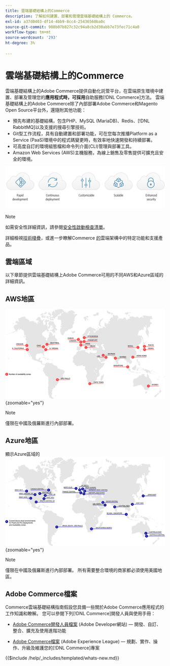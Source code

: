 ```yaml
---
title: 雲端基礎結構上的Commerce
description: 了解如何建置、部署和管理雲端基礎結構上的 Commerce。
exl-id: a37d0403-df14-4bb9-8cc4-25436560ba0c
source-git-commit: 988b07b827c32c94a8cb2d30abb7e73fec71c4a0
workflow-type: tm+mt
source-wordcount: '293'
ht-degree: 3%

---
```



# 雲端基礎結構上的Commerce

雲端基礎結構上的Adobe Commerce提供自動化託管平台，在雲端原生環境中建置、部署及管理您的&#x200B;**應用程式時，可採用**&#x200B;自助服務[!DNL Commerce]方法。 雲端基礎結構上的Adobe Commerce除了內部部署Adobe Commerce和Magento Open Source平台外，還隨附其他功能：

- 預先布建的基礎結構，包含PHP、MySQL (MariaDB)、Redis、[!DNL RabbitMQ]以及支援的搜尋引擎技術。
- Git型工作流程，具有自動建置和部署功能，可在您每次推播Platform as a Service (PaaS)環境中的程式碼變更時，有效率地快速開發和持續部署。
- 可高度自訂的環境組態檔和命令列介面(CLI)管理與部署工具。
- Amazon Web Services (AWS)主機服務，為線上銷售及零售提供可擴充且安全的環境。

![雲端優點](../assets/CloudBenefits.svg)

>[!NOTE]
>
>如需安全性詳細資訊，請參閱[安全性啟動檢查清單](https://experienceleague.adobe.com/zh-hant/docs/commerce-on-cloud/user-guide/launch/checklist#security-configuration)。

詳細檢視[技術棧疊](architecture/tech-stack.md)，或進一步瞭解Commerce [的](architecture/cloud-architecture.md)雲端架構中的特定功能和支援產品。

<div id="recs-overview-body-1"></div>
<div id="recs-overview-body-2"></div>
<div id="recs-overview-body-3"></div>
<div id="recs-overview-body-4"></div>
<div id="recs-overview-body-5"></div>
<div id="recs-overview-body-6"></div>

## 雲端區域

以下章節提供雲端基礎結構上Adobe Commerce可用的不同AWS和Azure區域的詳細資訊。

## AWS地區

![顯示AWS地區的圖表](../assets/aws-regions.svg){zoomable="yes"}

>[!NOTE]
>
> 僅限在中國及俄羅斯進行內部部署。

## Azure地區

顯示Azure區域的![圖表](../assets/azure-regions.svg){zoomable="yes"}

>[!NOTE]
>
> 僅限在中國及俄羅斯進行內部部署。 所有需要整合環境的商家都必須使用美國地區。

## Adobe Commerce檔案

Commerce雲端基礎結構指南假設您具備一些關於Adobe Commerce應用程式的工作知識和瞭解。 您可以參閱下列[!DNL Commerce]開發人員與使用手冊：

- [Adobe Commerce開發人員檔案](https://developer.adobe.com/commerce/docs/) (Adobe Developer網站) — 開發、自訂、整合、擴充及使用進階功能

- [Adobe Commerce檔案](https://experienceleague.adobe.com/docs/commerce.html?lang=zh-Hant) (Adobe Experience League) — 規劃、實作、操作、升級及維護您的[!DNL Commerce]專案

{{$include /help/_includes/templated/whats-new.md}}

<!-- Last updated from includes: 2025-09-19 20:32:03 -->
